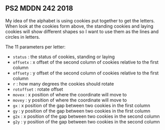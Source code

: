 ## PS2 MDDN 242 2018

My idea of the alphabet is using cookies put together to get the letters. When look at the cookies form above, the standing cookies and laying cookies will show different shapes so I want to use them as the lines and circles in letters.

The 11 parameters per letter:
  * `status` : the status of cookies, standing or laying
  * `offsetx` : x offset of the second column of cookies relative to the first column
  * `offsety` : y offset of the second column of cookies relative to the first column
  * `r` : how many degrees the cookies should rotate
  * `rotoffset` : rotate offset
  * `movex` : x position of where the coordinate will move to
  * `movey` : y position of where the coordinate will move to
  * `gx` : x position of the gap between two cookies in the first column
  * `gy` : y position of the gap between two cookies in the first column
  * `g2x` : x position of the gap between two cookies in the second column
  * `g2y` : y position of the gap between two cookies in the second column

